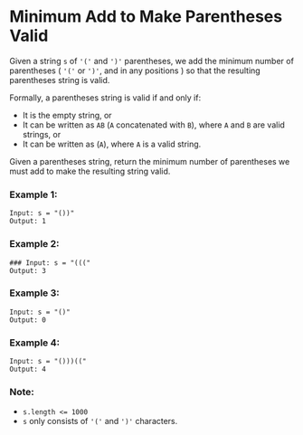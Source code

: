 # Minimum Add to Make Parentheses Valid
Given a string `s` of `'('` and `')'` parentheses, we add the minimum number of parentheses ( `'('` or `')'`, and in any positions ) so that the resulting parentheses string is valid.

Formally, a parentheses string is valid if and only if:

* It is the empty string, or
* It can be written as `AB` (`A` concatenated with `B`), where `A` and `B` are valid strings, or
* It can be written as (`A`), where `A` is a valid string.

Given a parentheses string, return the minimum number of parentheses we must add to make the resulting string valid.

 

### Example 1:
```
Input: s = "())"
Output: 1
```
### Example 2:
```
### Input: s = "((("
Output: 3
```
### Example 3:
```
Input: s = "()"
Output: 0
```
### Example 4:
```
Input: s = "()))(("
Output: 4
```

### Note:
* `s.length <= 1000`
* `s` only consists of `'('` and `')'` characters.